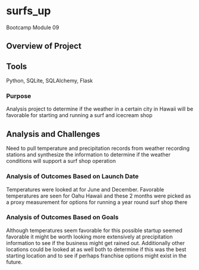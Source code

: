 # surfs_up
Bootcamp Module 09

## Overview of Project

## Tools
Python, SQLite, SQLAlchemy, Flask

### Purpose

Analysis project to determine if the weather in a certain city in Hawaii will be favorable for starting and running a surf and icecream shop

## Analysis and Challenges
Need to pull temperature and precipitation records from weather recording stations and synthesize the information to determine if the weather conditions will support a surf shop operation

### Analysis of Outcomes Based on Launch Date

Temperatures were looked at for June and December.  Favorable temperatures are seen for Oahu Hawaii and these 2 months were picked as a proxy measurement for options for running a year round surf shop there

### Analysis of Outcomes Based on Goals
Although temperatures seem favorable for this possible startup seemed favorable it might be worth looking more extensively at precipitation information to see if the business might get rained out.  Additionally other locations could be looked at as well both to determine if this was the best starting location and to see if perhaps franchise options might exist in the future.
